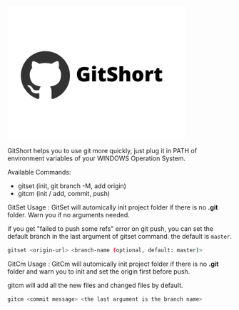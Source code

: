 ![GitShort](./GITSHORT.png)

GitShort helps you to use git more quickly, just plug it in PATH of environment variables of your WINDOWS Operation System.

Available Commands:
- gitset (init, git branch -M, add origin)
- gitcm (init / add, commit, push)

GitSet Usage :
GitSet will automically init project folder if there is no **.git** folder. Warn you if no arguments needed.

if you get "failed to push some refs" error on git push, you can set the default branch in the last argument of gitset command. the default is `master`.
```bash
gitset <origin-url> <branch-name (optional, default: master)>
```

GitCm Usage :
GitCm will automically init project folder if there is no **.git** folder and warn you to init and set the origin first before push. 

gitcm will add all the new files and changed files by default.
```bash
gitcm <commit message> <the last argument is the branch name>
```